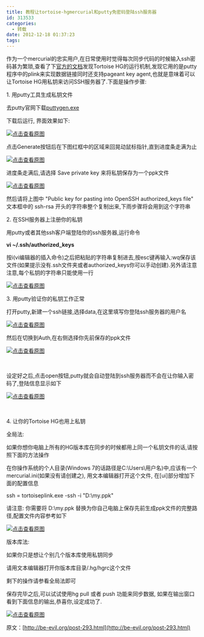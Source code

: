 ```yaml
---
title: 教程让tortoise-hgmercurial和putty免密码登陆ssh服务器
id: 313533
categories:
  - 转载
date: 2012-12-18 01:37:23
tags:
---
```


作为一个mercurial的忠实用户,在日常使用时觉得每次同步代码的时候输入ssh密码甚为繁琐,查看了下[官方的文档](http://tortoisehg.bitbucket.org/manual/2.1/sync.html#ssh)发现Tortoise HG的运行机制,发现它用的是putty程序中的plink来实现数据链接同时还支持pageant key agent,也就是意味着可以让Tortoise HG用私钥来访问SSH服务器了.下面是操作步骤:

1\. 用putty工具生成私钥文件

去putty官网下载[puttygen.exe](http://the.earth.li/~sgtatham/putty/latest/x86/puttygen.exe)

下载后运行, 界面效果如下:

[![点击查看原图](http://be-evil.org/content/uploadfile/201201/thum-e36ddfc62e79410164dccc1f20e90c2020120130181503.png)](http://be-evil.org/content/uploadfile/201201/e36ddfc62e79410164dccc1f20e90c2020120130181503.png)

点击Generate按钮后在下图红框中的区域来回晃动鼠标指针,直到进度条走满为止

[![点击查看原图](http://be-evil.org/content/uploadfile/201201/thum-8906e388b7777c97b9f65bd8174910b920120130181503.png)](http://be-evil.org/content/uploadfile/201201/8906e388b7777c97b9f65bd8174910b920120130181503.png)

进度条走满后,请选择 Save private key 来将私钥保存为一个ppk文件

[![点击查看原图](http://be-evil.org/content/uploadfile/201201/thum-71a4b03b5aff0c0c4dd015b518fe453b20120130181503.png)](http://be-evil.org/content/uploadfile/201201/71a4b03b5aff0c0c4dd015b518fe453b20120130181503.png)

然后请将上图中 "Public key for pasting into OpenSSH authorized_keys file" 文本框中的 ssh-rsa 开头的字符串整个复制出来,下雨步骤将会用到这个字符串

2\. 在SSH服务器上注册你的私钥

用putty或者其他ssh客户端登陆你的ssh服务器,运行命令

**vi ~/.ssh/authorized_keys**

按i(vi编辑器的插入命令)之后把粘贴的字符串复制进去,按esc键再输入:wq保存该文件(如果提示没有.ssh文件夹或者authorized_keys你可以手动创建).另外请注意注意,每个私钥的字符串只能使用一行

[![点击查看原图](http://be-evil.org/content/uploadfile/201201/1d48fe1ff92365e01195973549c01a9a20120130182556.png)](http://be-evil.org/content/uploadfile/201201/1d48fe1ff92365e01195973549c01a9a20120130182556.png)

3\. 用putty验证你的私钥工作正常

打开putty,新建一个ssh链接,选择data,在这里填写你登陆ssh服务器的用户名

[![点击查看原图](http://be-evil.org/content/uploadfile/201202/thum-74e66bd531867bc7b0c80372f08acc1c20120201121236.png)](http://be-evil.org/content/uploadfile/201202/74e66bd531867bc7b0c80372f08acc1c20120201121236.png)

然后在切换到Auth,在右侧选择你先前保存的ppk文件

[![点击查看原图](http://be-evil.org/content/uploadfile/201201/thum-f6c57ed61955aeed05d88bedbf5d9da320120130182737.png)](http://be-evil.org/content/uploadfile/201201/f6c57ed61955aeed05d88bedbf5d9da320120130182737.png)

&nbsp;

设定好之后,点击open按钮,putty就会自动登陆到ssh服务器而不会在让你输入密码了,登陆信息显示如下

[![点击查看原图](http://be-evil.org/content/uploadfile/201201/5fa62c94b058ac936c8f7b0183b747fd20120130183539.png)](http://be-evil.org/content/uploadfile/201201/5fa62c94b058ac936c8f7b0183b747fd20120130183539.png)

&nbsp;

4\. 让你的Tortoise HG也用上私钥

全局法:

如果你想你电脑上所有的HG版本库在同步的时候都用上同一个私钥文件的话,请按照下面的方法操作

在你操作系统的个人目录(Windows 7的话路径是C:\Users\用户名)中,应该有一个mercurial.ini(如果没有请创建之), 用文本编辑器打开这个文件, 在[ui]部分增加下面的配置信息

ssh = tortoiseplink.exe -ssh -i "D:\my.ppk"

请注意: 你需要将 D:\my.ppk 替换为你自己电脑上保存先前生成ppk文件的完整路径,配置文件内容参考如下

[![点击查看原图](http://be-evil.org/content/uploadfile/201201/thum-5489ae89fbfda297455c5093aa9dc6f720120130184213.png)](http://be-evil.org/content/uploadfile/201201/5489ae89fbfda297455c5093aa9dc6f720120130184213.png)

版本库法:

如果你只是想让个别几个版本库使用私钥同步

请用文本编辑器打开你版本库目录/.hg/hgrc这个文件

剩下的操作请参看全局法即可

保存完毕之后,可以试试使用hg pull 或者 push 功能来同步数据, 如果在输出窗口看到下面信息的输出,恭喜你,设定成功了.

[![点击查看原图](http://be-evil.org/content/uploadfile/201201/thum-4fd76a5d2ca20748ee9505de33e888f320120130185640.png)](http://be-evil.org/content/uploadfile/201201/4fd76a5d2ca20748ee9505de33e888f320120130185640.png)

原文：[http://be-evil.org/post-293.html](http://be-evil.org/post-293.html)